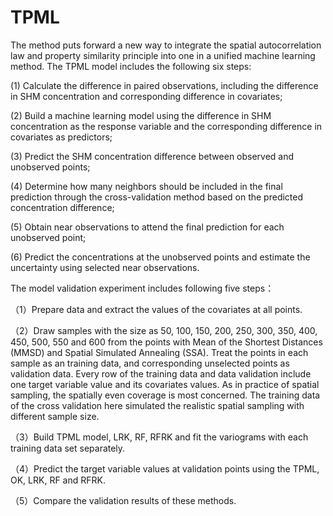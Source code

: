 # TPML
The method puts forward a new way to integrate the spatial autocorrelation law and property similarity principle into one in a unified machine learning method. 
The TPML model includes the following six steps:

(1) Calculate the difference in paired observations, including the difference in SHM concentration and corresponding difference in covariates;

(2) Build a machine learning model using the difference in SHM concentration as the response variable and the corresponding difference in covariates as predictors;

(3) Predict the SHM concentration difference between observed and unobserved points;

(4) Determine how many neighbors should be included in the final prediction through the cross-validation method based on the predicted concentration difference;

(5) Obtain near observations to attend the final prediction for each unobserved point;

(6) Predict the concentrations at the unobserved points and estimate the uncertainty using selected near observations.


The model validation experiment includes following five steps：

（1）Prepare data and extract the values of the covariates at all points.

（2）Draw samples with the size as 50, 100, 150, 200, 250, 300, 350, 400, 450, 500, 550 and 600 from the points with Mean of the Shortest Distances (MMSD) and Spatial Simulated Annealing (SSA).
Treat the points in each sample as an training data, and corresponding unselected points as validation data. Every row of the training data and data validation include one target  variable value and its covariates values. 
As in practice of spatial sampling, the spatially even coverage is most concerned. The training data of the cross validation here simulated the realistic spatial sampling with different sample size.

（3）Build TPML model, LRK, RF, RFRK and fit the variograms with each training data set separately. 

（4）Predict the target  variable values at validation points using the TPML, OK, LRK, RF and RFRK.

（5）Compare the validation results of these methods.
